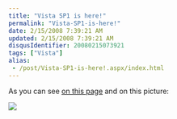 ```yaml
---
title: "Vista SP1 is here!"
permalink: "Vista-SP1-is-here!"
date: 2/15/2008 7:39:21 AM
updated: 2/15/2008 7:39:21 AM
disqusIdentifier: 20080215073921
tags: ["Vista"]
alias:
 - /post/Vista-SP1-is-here!.aspx/index.html
---
```

As you can see [on this page](http://msdn2.microsoft.com/en-us/subscriptions/default.aspx) and on this picture:

[![](http://farm3.static.flickr.com/2269/2265941670_51fbac617a_o.jpg)](http://msdn2.microsoft.com/en-us/subscriptions/default.aspx)
